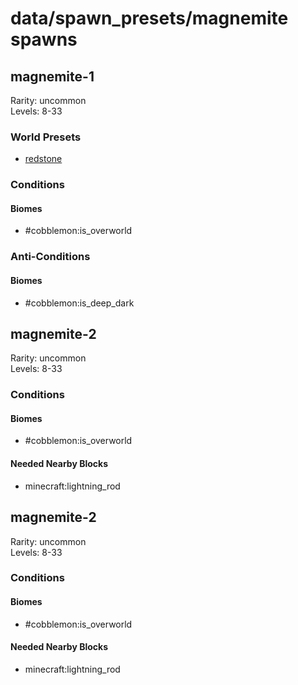 # data/spawn_presets/magnemite spawns  
  
## magnemite-1  
Rarity: uncommon  
Levels: 8-33  
  
### World Presets  
* [redstone](/data/world_presets/redstone.md)  
  
### Conditions  
  
#### Biomes  
  * #cobblemon:is_overworld
  
  
### Anti-Conditions  
  
#### Biomes  
  * #cobblemon:is_deep_dark
  
  
## magnemite-2  
Rarity: uncommon  
Levels: 8-33  
  
### Conditions  
  
#### Biomes  
  * #cobblemon:is_overworld
  
  
#### Needed Nearby Blocks  
  * minecraft:lightning_rod
  
  
## magnemite-2  
Rarity: uncommon  
Levels: 8-33  
  
### Conditions  
  
#### Biomes  
  * #cobblemon:is_overworld
  
  
#### Needed Nearby Blocks  
  * minecraft:lightning_rod
  
